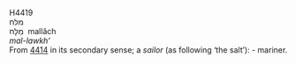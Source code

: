 <body>
  <p>H4419<br>  מלּח  <br> מַלָּח  ‎  mallâch  <br><i>mal-lawkh‘ </i><br>From <a href="h4414.htm">4414</a> in its secondary sense; a <i>sailor</i> (as following ‘the salt’): - mariner.<br></p>
 </body>
